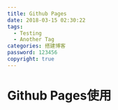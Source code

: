```yaml
---
title: Github Pages
date: 2018-03-15 02:30:22
tags:
  - Testing
  - Another Tag
categories: 搭建博客
password: 123456
copyright: true
---
```


# Github Pages使用